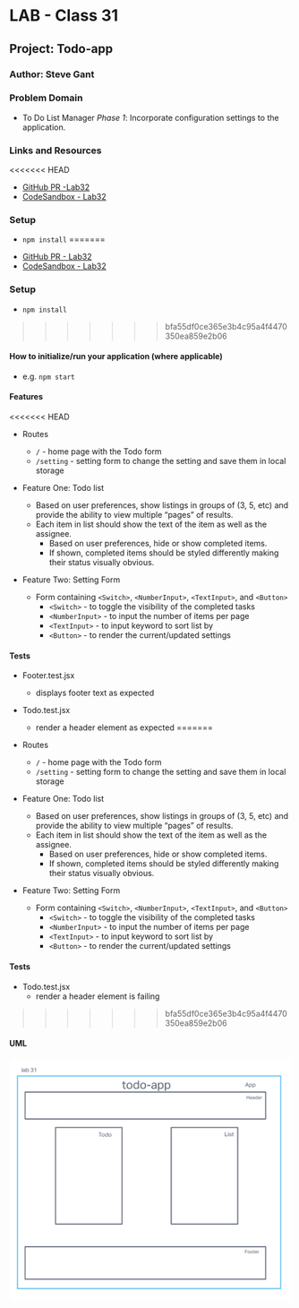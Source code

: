 # LAB - Class 31

## Project: Todo-app

### Author: Steve Gant

### Problem Domain  

- To Do List Manager *Phase 1*: Incorporate configuration settings to the application.

### Links and Resources

<<<<<<< HEAD
- [GitHub PR -Lab32](https://github.com/stevengant/todo-app/pull/4) 
- [CodeSandbox - Lab32](https://codesandbox.io/p/github/stevengant/todo-app/context-methods?workspaceId=8be27d1e-468c-4d8f-a4af-75875ccb2c76&file=%2FREADME.md)

### Setup

+ `npm install`
=======
- [GitHub PR - Lab32](https://github.com/stevengant/todo-app/pull/4) 
- [CodeSandbox - Lab32](https://codesandbox.io/p/github/stevengant/todo-app/context-methods?workspaceId=8be27d1e-468c-4d8f-a4af-75875ccb2c76)

### Setup

- `npm install`
>>>>>>> bfa55df0ce365e3b4c95a4f4470350ea859e2b06

#### How to initialize/run your application (where applicable)

+ e.g. `npm start`

#### Features

<<<<<<< HEAD
+ Routes
  + `/` - home page with the Todo form
  + `/setting` - setting form to change the setting and save them in local storage

+ Feature One: Todo list
  + Based on user preferences, show listings in groups of (3, 5, etc) and provide the ability to view multiple “pages” of results.
  + Each item in list should show the text of the item as well as the assignee.
    + Based on user preferences, hide or show completed items.
    + If shown, completed items should be styled differently making their status visually obvious.

+ Feature Two: Setting Form
  + Form containing `<Switch>`, `<NumberInput>`, `<TextInput>`, and `<Button>`
    + `<Switch>` - to toggle the visibility of the completed tasks
    + `<NumberInput>` - to input the number of items per page
    + `<TextInput>` - to input keyword to sort list by
    + `<Button>` - to render the current/updated settings

#### Tests

+ Footer.test.jsx
  + displays footer text as expected

+ Todo.test.jsx
  + render a header element as expected
=======
- Routes
  - `/` - home page with the Todo form
  - `/setting` - setting form to change the setting and save them in local storage

- Feature One: Todo list
  - Based on user preferences, show listings in groups of (3, 5, etc) and provide the ability to view multiple “pages” of results.
  - Each item in list should show the text of the item as well as the assignee.
    - Based on user preferences, hide or show completed items.
    - If shown, completed items should be styled differently making their status visually obvious.

- Feature Two: Setting Form
  - Form containing `<Switch>`, `<NumberInput>`, `<TextInput>`, and `<Button>`
    - `<Switch>` - to toggle the visibility of the completed tasks
    - `<NumberInput>` - to input the number of items per page
    - `<TextInput>` - to input keyword to sort list by
    - `<Button>` - to render the current/updated settings

#### Tests

- Todo.test.jsx
  - render a header element is failing
>>>>>>> bfa55df0ce365e3b4c95a4f4470350ea859e2b06

#### UML

![Lab31UML](assets/Lab31UML.png)